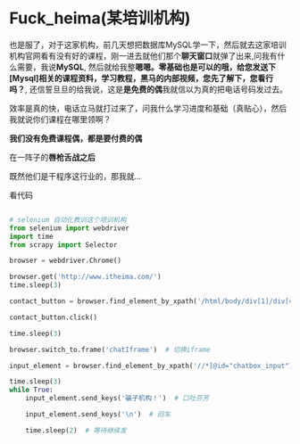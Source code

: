 # Fuck_heima(某培训机构)

也是服了，对于这家机构，前几天想把数据库MySQL学一下，然后就去这家培训机构官网看有没有好的课程，刚一进去就他们那个**聊天窗口**就弹了出来,问我有什么需要，我说**MySQL**, 然后就给我整**嗯嗯。零基础也是可以的哦，给您发送下 [Mysql]相关的课程资料，学习教程，黑马的内部视频，您先了解下，您看行吗？**, 还信誓旦旦的给我说，这是**是免费的偶**我就信以为真的把电话号码发过去。

效率是真的快，电话立马就打过来了，问我什么学习进度和基础（真贴心），然后我就说你们课程在哪里领啊？

**我们没有免费课程偶，都是要付费的偶**

在一阵子的**唇枪舌战之后**

既然他们是干程序这行业的，那我就...

看代码
``` python

# selenium 自动化教训这个培训机构
from selenium import webdriver
import time
from scrapy import Selector

browser = webdriver.Chrome()

browser.get('http://www.itheima.com/')
time.sleep(3)

contact_button = browser.find_element_by_xpath('/html/body/div[1]/div[4]/ul/li[1]/a')  # 找到聊天按钮

contact_button.click()

time.sleep(3)

browser.switch_to.frame('chatIframe')  # 切换iframe

input_element = browser.find_element_by_xpath('//*[@id="chatbox_input"]')  # 找到输入的文本框

time.sleep(3)
while True:
    input_element.send_keys('骗子机构！')  # 口吐芬芳

    input_element.send_keys('\n')  # 回车

    time.sleep(2)  # 等待继续发

```
